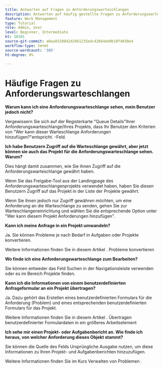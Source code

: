 ```yaml
---
title: Antworten auf Fragen zu Anforderungswarteschlangen
description: Antworten auf häufig gestellte Fragen zu Anforderungswarteschlangen in [!DNL  Workfront].
feature: Work Management
type: Tutorial
role: Admin, User
level: Beginner, Intermediate
kt: 10101
source-git-commit: a0aa8328842d2db1235edc42664eb0b18f4038e4
workflow-type: tm+mt
source-wordcount: '305'
ht-degree: 0%

---
```


# Häufige Fragen zu Anforderungswarteschlangen

**Warum kann ich eine Anforderungswarteschlange sehen, mein Benutzer jedoch nicht?**

Vergewissern Sie sich auf der Registerkarte &quot;Queue Details&quot;Ihrer Anforderungswarteschlange/Ihres Projekts, dass Ihr Benutzer den Kriterien von &quot;Wer kann dieser Warteschlange Anforderungen hinzufügen?&quot;entspricht. -Feld.

**Ich habe Benutzern Zugriff auf die Warteschlange gewährt, aber jetzt können sie auch das Projekt für die Anforderungswarteschlange sehen. Warum?**

Dies hängt damit zusammen, wie Sie ihnen Zugriff auf die Anforderungswarteschlange gewährt haben.

Wenn Sie das Freigabe-Tool aus der Landingpage des Anforderungswarteschlangenprojekts verwendet haben, haben Sie diesen Benutzern Zugriff auf das Projekt in der Liste der Projekte gewährt.

Wenn Sie ihnen jedoch nur Zugriff gewähren möchten, um eine Anforderung an die Warteschlange zu senden, gehen Sie zur Warteschlangeneinrichtung und wählen Sie die entsprechende Option unter &quot;Wer kann diesem Projekt Anforderungen hinzufügen&quot;.

**Kann ich meine Anfrage in ein Projekt umwandeln?**

Ja. Sie können Probleme je nach Bedarf in Aufgaben oder Projekte konvertieren.

Weitere Informationen finden Sie in diesem Artikel . Probleme konvertieren

**Wo finde ich eine Anforderungswarteschlange zum Bearbeiten?**

Sie können entweder das Feld Suchen in der Navigationsleiste verwenden oder es im Bereich Projekte finden.

**Kann ich die Informationen von einem benutzerdefinierten Anfrageformular an ein Projekt übertragen?**

Ja. Dazu gehört das Erstellen eines benutzerdefinierten Formulars für die Anforderung (Problem) und eines entsprechenden benutzerdefinierten Formulars für das Projekt.

<!---
need URL for following sentence
--->

Weitere Informationen finden Sie in diesem Artikel . Übertragen benutzerdefinierter Formulardaten in ein größeres Arbeitselement

**Ich sehe mir einen Projekt- oder Aufgabenbericht an. Wie finde ich heraus, von welcher Anforderung dieses Objekt stammt?**

Sie können die Quelle des Felds Ursprüngliche Ausgabe nutzen, um diese Informationen zu Ihren Projekt- und Aufgabenberichten hinzuzufügen.

<!---
need URL for following sentence
--->

Weitere Informationen finden Sie im Kurs Verwalten von Problemen .
